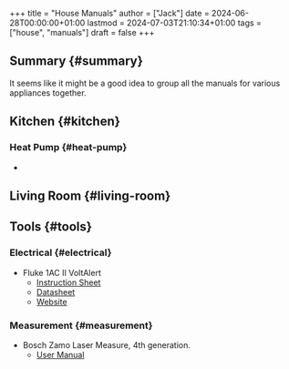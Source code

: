 +++
title = "House Manuals"
author = ["Jack"]
date = 2024-06-28T00:00:00+01:00
lastmod = 2024-07-03T21:10:34+01:00
tags = ["house", "manuals"]
draft = false
+++

## Summary {#summary}

It seems like it might be a good idea to group all the manuals for various appliances together.


## Kitchen {#kitchen}


### Heat Pump {#heat-pump}

-


## Living Room {#living-room}


## Tools {#tools}


### Electrical {#electrical}

-   Fluke 1AC II VoltAlert
    -   [Instruction Sheet](/manuals/tools/1acii___iseng0100.pdf)
    -   [Datasheet](/manuals/tools/2513868_0000_ENG_C_W.PDF)
    -   [Website](https://www.fluke.com/en-ie/product/electrical-testing/basic-testers/fluke-1ac-ii#)


### Measurement {#measurement}

-   Bosch Zamo Laser Measure, 4th generation.
    -   [User Manual](/manuals/tools/zamo-set-100059510-original-pdf-415594-en-gb.pdf)
